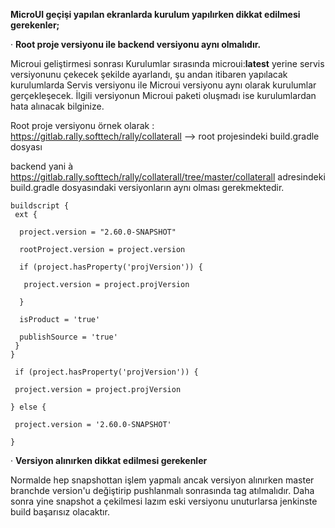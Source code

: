 **MicroUI geçişi yapılan ekranlarda kurulum yapılırken dikkat edilmesi gerekenler;**

·     **Root proje versiyonu ile backend versiyonu aynı olmalıdır.**

 

Microui geliştirmesi sonrası Kurulumlar sırasında microui:**latest** yerine servis versiyonunu çekecek şekilde ayarlandı, şu andan itibaren yapılacak kurulumlarda Servis versiyonu ile Microui versiyonu aynı olarak kurulumlar gerçekleşecek. İlgili versiyonun Microui paketi oluşmadı ise kurulumlardan hata alınacak bilginize.

Root proje versiyonu örnek olarak : https://gitlab.rally.softtech/rally/collaterall --> root projesindeki build.gradle dosyası

backend yani à https://gitlab.rally.softtech/rally/collaterall/tree/master/collaterall adresindeki build.gradle dosyasındaki versiyonların aynı olması gerekmektedir.

```
buildscript {
 ext {

  project.version = "2.60.0-SNAPSHOT"

  rootProject.version = project.version

  if (project.hasProperty('projVersion')) {

   project.version = project.projVersion

  }

  isProduct = 'true'

  publishSource = 'true'
 } 
}

 if (project.hasProperty('projVersion')) {

 project.version = project.projVersion

} else {

 project.version = '2.60.0-SNAPSHOT'

}
```

 

·     **Versiyon alınırken dikkat edilmesi gerekenler**

Normalde hep snapshottan işlem yapmalı ancak versiyon alınırken master branchde version'u değiştirip pushlanmalı sonrasında tag atılmalıdır. Daha sonra yine snapshot a çekilmesi lazım eski versiyonu unuturlarsa jenkinste build başarısız olacaktır.

<!-- NLP:Ortama deployment nasıl yaparım|Ortama kurulum nasıl yaparım|Micro ui geçişi yapılan projelerde nasıl kurulum yapmalıyız|Ekran değişikliğimi ortama nasıl çıkarım|Proje versiyonumu nasıl değiştiririm|Versiyon alırken nelere dikkat etmeliyim -->